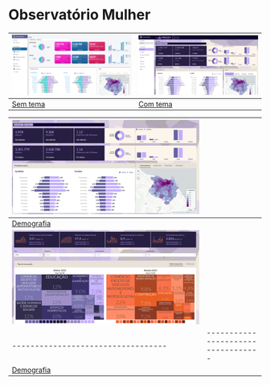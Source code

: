 # Observatório Mulher

| [![Dashboard](www/screenshot.png)](https://romulo-andrade.shinyapps.io/previa-painel-mulher/) | [![Dashboard](www/screenshot2.png)](https://romulo-andrade.shinyapps.io/previa-painel-mulher-2/) |
|----------------------------------|----------------------------------|
| [Sem tema](https://romulo-andrade.shinyapps.io/previa-painel-mulher/) | [Com tema](https://romulo-andrade.shinyapps.io/previa-painel-mulher-2/) |

| [![Dashboard](www/demografia.png)](https://romulo-andrade-diobs.shinyapps.io/observatorio-mulher-demografia/) | |
|----------------------------------|----------------------------------|
| [Demografia](https://romulo-andrade-diobs.shinyapps.io/observatorio-mulher-demografia/) |  
| [![Dashboard](www/mercado.png)](https://romulo-andrade-diobs.shinyapps.io/observatorio-mulher-mercado/) | |
|----------------------------------|----------------------------------|
| [Demografia](https://romulo-andrade-diobs.shinyapps.io/observatorio-mulher-mercado/) |  
